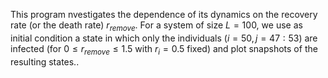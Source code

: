 This program nvestigates the dependence of its dynamics on the recovery rate (or the death rate)
$r_{remove}$. 
For a system of size $L = 100,$ 
we use as initial condition a state in which only the individuals $(i = 50, j = 47:53)$ are infected (for $0 \leq r_{remove} \leq 1.5$ with $r_i = 0.5$ fixed) and plot snapshots of the resulting states.. 
